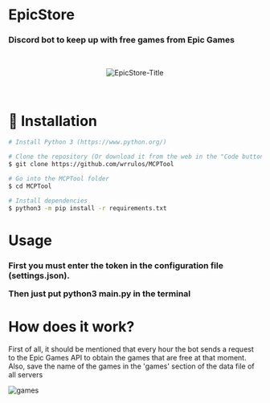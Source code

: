 # EpicStore
<h3> Discord bot to keep up with free games from Epic Games </h3>
<br/>
<p align='center'> <img src='https://imgur.com/Qn18Yyf.jpg' title='EpicStore-Title'> </p>
<br/>

# 🔧 Installation 

```bash
# Install Python 3 (https://www.python.org/)

# Clone the repository (Or download it from the web in the "Code button and download zip")
$ git clone https://github.com/wrrulos/MCPTool

# Go into the MCPTool folder
$ cd MCPTool

# Install dependencies 
$ python3 -m pip install -r requirements.txt
```

# Usage

<h3> First you must enter the token in the configuration file (settings.json).

Then just put python3 main.py in the terminal</h3>

# How does it work?

<p> First of all, it should be mentioned that every hour the bot sends a request to the Epic Games API to obtain the games that are free at that moment. Also, save the name of the games in the 'games' section of the data file of all servers</p>

<img src='https://imgur.com/RTeDXc0.jpg' title='games'>
